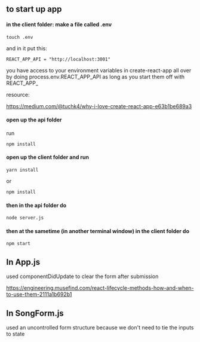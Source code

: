 ## to start up app

#### in the client folder: make a file called .env

```
touch .env
```

and in it put this:

```
REACT_APP_API = "http://localhost:3001"
```

you have access to your environment variables in create-react-app all over by doing process.env.REACT_APP_API as long as you start them off with REACT_APP_

resource:

https://medium.com/@tuchk4/why-i-love-create-react-app-e63b1be689a3 

#### open up the api folder

run 

```
npm install
```

#### open up the client folder and run

```
yarn install 
```

or 

```
npm install
```

#### then in the api folder do 

```
node server.js
```

#### then at the sametime (in another terminal window) in the client folder do

```
npm start
```

## In App.js

used componentDidUpdate to clear the form after submission

https://engineering.musefind.com/react-lifecycle-methods-how-and-when-to-use-them-2111a1b692b1

## In SongForm.js

used an uncontrolled form structure because we don't need to tie the inputs to state
